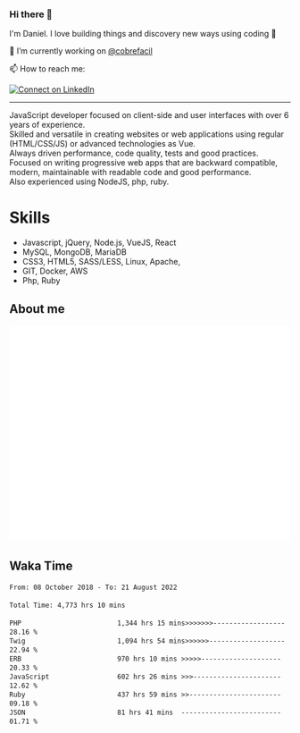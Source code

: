 ### Hi there 👋

I'm Daniel. I love building things and discovery new ways using coding :raised_hands: 

🔭 I’m currently working on [@cobrefacil](https://www.cobrefacil.com.br/)

📫 How to reach me:

[![Connect on LinkedIn](https://img.shields.io/badge/--linkedin?label=LinkedIn&logo=LinkedIn&style=social)](https://www.linkedin.com/in/daniel-cerverizzo/)

---

JavaScript developer focused on client-side and user interfaces with over 6 years of experience.  
Skilled and versatile in creating websites or web applications using regular (HTML/CSS/JS) or advanced technologies as Vue.  
Always driven performance, code quality, tests and good practices.  
 Focused on writing progressive web apps that are backward compatible, modern, maintainable with readable code and good performance.  
Also experienced using NodeJS, php, ruby. 


# Skills

 - Javascript, jQuery, Node.js, VueJS, React
 - MySQL, MongoDB, MariaDB    
 - CSS3, HTML5, SASS/LESS,  Linux, Apache,
 - GIT, Docker, AWS
 - Php, Ruby

## About me

![Metrics](/github-metrics.svg)

## Waka Time

<!--START_SECTION:waka-->

```text
From: 08 October 2018 - To: 21 August 2022

Total Time: 4,773 hrs 10 mins

PHP                        1,344 hrs 15 mins>>>>>>>------------------   28.16 %
Twig                       1,094 hrs 54 mins>>>>>>-------------------   22.94 %
ERB                        970 hrs 10 mins >>>>>--------------------   20.33 %
JavaScript                 602 hrs 26 mins >>>----------------------   12.62 %
Ruby                       437 hrs 59 mins >>-----------------------   09.18 %
JSON                       81 hrs 41 mins  -------------------------   01.71 %
```

<!--END_SECTION:waka-->

